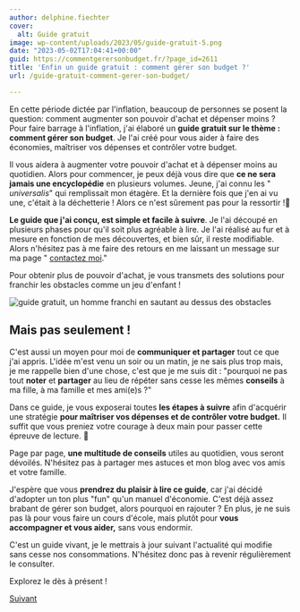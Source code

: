 ```yaml
---
author: delphine.fiechter
cover:
  alt: Guide gratuit
image: wp-content/uploads/2023/05/guide-gratuit-5.png
date: "2023-05-02T17:04:41+00:00"
guid: https://commentgerersonbudget.fr/?page_id=2611
title: 'Enfin un guide gratuit : comment gérer son budget ?'
url: /guide-gratuit-comment-gerer-son-budget/

---
```

En cette période dictée par l'inflation, beaucoup de personnes se posent la question: comment augmenter son pouvoir d'achat et dépenser moins ? Pour faire barrage à l'inflation, j'ai élaboré un **guide gratuit sur le thème : comment gérer son budget**. Je l'ai créé pour vous aider à faire des économies, maîtriser vos dépenses et contrôler votre budget.

Il vous aidera à augmenter votre pouvoir d'achat et à dépenser moins au quotidien. Alors pour commencer, je peux déjà vous dire que **ce ne sera jamais une encyclopédie** en plusieurs volumes. Jeune, j'ai connu les " _universalis_" qui remplissait mon étagère. Et la dernière fois que j'en ai vu une, c'était à la déchetterie ! Alors ce n'est sûrement pas pour la ressortir !🫠

**Le guide que j'ai conçu, est simple et facile à suivre**. Je l'ai découpé en plusieurs phases pour qu'il soit plus agréable à lire. Je l'ai réalisé au fur et à mesure en fonction de mes découvertes, et bien sûr, il reste modifiable. Alors n'hésitez pas à me faire des retours en me laissant un message sur ma page " [contactez moi](https://commentgerersonbudget.fr/contactez-moi/ "")."

Pour obtenir plus de pouvoir d'achat, je vous transmets des solutions pour franchir les obstacles comme un jeu d'enfant !

![guide gratuit, un homme franchi en sautant au dessus des obstacles](https://commentgerersonbudget.fr/wp-content/uploads/2023/05/guide-gratuit-4-1024x809.png)

## Mais pas seulement !

C'est aussi un moyen pour moi de **communiquer et partager** tout ce que j'ai appris. L'idée m'est venu un soir ou un matin, je ne sais plus trop mais, je me rappelle bien d'une chose, c'est que je me suis dit : "pourquoi ne pas tout **noter** et **partager** au lieu de répéter sans cesse les mêmes **conseils** à ma fille, à ma famille et mes ami(e)s ?"

Dans ce guide, je vous exposerai toutes **les étapes à suivre** afin d'acquérir une stratégie **pour maîtriser vos dépenses et de contrôler votre budget.** Il suffit que vous preniez votre courage à deux main pour passer cette épreuve de lecture. 🤣

Page par page, **une multitude de conseils** utiles au quotidien, vous seront dévoilés. N'hésitez pas à partager mes astuces et mon blog avec vos amis et votre famille.

J'espère que vous **prendrez du plaisir à lire ce guide**, car j'ai décidé d'adopter un ton plus "fun" qu'un manuel d'économie. C'est déjà assez brabant de gérer son budget, alors pourquoi en rajouter ? En plus, je ne suis pas là pour vous faire un cours d'école, mais plutôt pour **vous accompagner et vous aider,** sans vous endormir.

C'est un guide vivant, je le mettrais à jour suivant l'actualité qui modifie sans cesse nos consommations. N'hésitez donc pas à revenir régulièrement le consulter.

Explorez le dès à présent !

[Suivant](https://commentgerersonbudget.fr/guide-joindre-les-deux-bouts/ "Joindre les deux bouts, pour vous un challenge ?")

